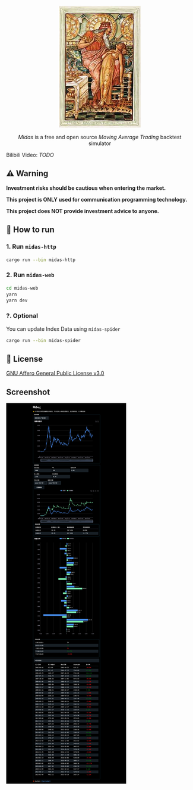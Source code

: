 <p align="center">
<img src="images/midas.jpg" alt="midas image" />
</p>

<p align="center">
<i>Midas</i> is a free and open source <i>Moving Average Trading</i> backtest simulator
</p>

Bilibili Video: _TODO_

## ⚠️ Warning

**Investment risks should be cautious when entering the market.**

**This project is ONLY used for communication programming technology.**

**This project does NOT provide investment advice to anyone.**

## 🚀 How to run

### 1. Run `midas-http`

```bash
cargo run --bin midas-http
```

### 2. Run `midas-web`

```bash
cd midas-web
yarn
yarn dev
```

### ?. Optional

You can update Index Data using `midas-spider`

```bash
cargo run --bin midas-spider
```

## 📄 License

[GNU Affero General Public License v3.0](https://choosealicense.com/licenses/agpl-3.0)

## Screenshot

![screenshot](images/screenshot.jpg)
